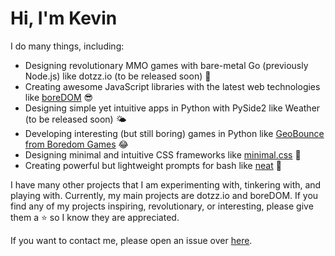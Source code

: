 # Hi, I'm Kevin

I do many things, including:

- Designing revolutionary MMO games with bare-metal Go (previously Node.js) like dotzz.io (to be released soon) 🙂
- Creating awesome JavaScript libraries with the latest web technologies like [boreDOM](https://github.com/HereIsKevin/boreDOM) 😎
- Designing simple yet intuitive apps in Python with PySide2 like Weather (to be released soon) 🌤
- Developing interesting (but still boring) games in Python like [GeoBounce from Boredom Games](https://github.com/boredomgames/GeoBounce) 😂
- Designing minimal and intuitive CSS frameworks like [minimal.css](https://github.com/HereIsKevin/minimal.css) 🤔
- Creating powerful but lightweight prompts for bash like [neat](https://github.com/HereIsKevin/neat) 🤪

I have many other projects that I am experimenting with, tinkering with, and playing with. Currently, my main projects are dotzz.io and boreDOM. If you find any of my projects inspiring, revolutionary, or interesting, please give them a ⭐️ so I know they are appreciated.

If you want to contact me, please open an issue over [here](https://github.com/HereIsKevin/HereIsKevin).
